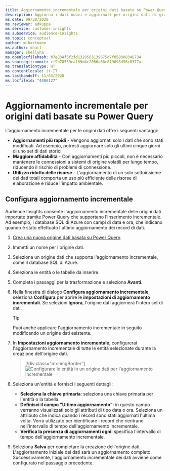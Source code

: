 ```yaml
---
title: Aggiornamento incrementale per origini dati basate su Power Query
description: Aggiorna i dati nuovi e aggiornati per origini dati di grandi dimensioni basate su Power Query.
ms.date: 09/28/2020
ms.reviewer: adkuppa
ms.service: customer-insights
ms.subservice: audience-insights
ms.topic: conceptual
author: m-hartmann
ms.author: mhart
manager: shellyha
ms.openlocfilehash: b7e834f5f2fd1328563139675d7f850008348734
ms.sourcegitcommit: cf9b78559ca189d4c2086a66c879098d56c0377a
ms.translationtype: HT
ms.contentlocale: it-IT
ms.lasthandoff: 11/03/2020
ms.locfileid: "4406127"
---
```

# <a name="incremental-refresh-for-data-sources-based-on-power-query"></a>Aggiornamento incrementale per origini dati basate su Power Query

L'aggiornamento incrementale per le origini dati offre i seguenti vantaggi:

- **Aggiornamenti più rapidi** - Vengono aggiornati solo i dati che sono stati modificati. Ad esempio, potresti aggiornare solo gli ultimi cinque giorni di uno set di dati storici.
- **Maggiore affidabilità** - Con aggiornamenti più piccoli, non è necessario mantenere le connessioni a sistemi di origine volatili per lungo tempo, riducendo il rischio di problemi di connessione.
- **Utilizzo ridotto delle risorse** - L'aggiornamento di un solo sottoinsieme dei dati totali comporta un uso più efficiente delle risorse di elaborazione e riduce l'impatto ambientale.

## <a name="configure-incremental-refresh"></a>Configura aggiornamento incrementale

Audience Insights consente l'aggiornamento incrementale delle origini dati importate tramite Power Query che supportano l'inserimento incrementale. Ad esempio, i database SQL di Azure con campi di data e ora, che indicano quando è stato effettuato l'ultimo aggiornamento dei record di dati.

1. [Crea una nuova origine dati basata su Power Query](connect-power-query.md).

1. Immetti un nome per l'origine dati.

1. Seleziona un origine dati che supporta l'aggiornamento incrementale, come il database SQL di Azure.

1. Seleziona le entità o le tabelle da inserire.

1. Completa i passaggi per la trasformazione e seleziona **Avanti**.

1. Nella finestra di dialogo **Configura aggiornamento incrementale**, seleziona **Configura** per aprire le **impostazioni di aggiornamento incrementali**. Se selezioni **Ignora**, l'origine dati aggiornerà l'intero set di dati.
   > [!TIP]
   > Puoi anche applicare l'aggiornamento incrementale in seguito modificando un origine dati esistente.

1. In **Impostazioni aggiornamento incrementale**, configurerai l'aggiornamento incrementale di tutte le entità selezionate durante la creazione dell'origine dati.

   > [!div class="mx-imgBorder"]
   > ![Configurare le entità in un origine dati per l'aggiornamento incrementale](media/incremental-refresh-settings.png "Configurare le entità in un origine dati per l'aggiornamento incrementale")

1. Seleziona un'entità e fornisci i seguenti dettagli:

   - **Seleziona la chiave primaria**: seleziona una chiave primaria per l'entità o la tabella.
   - **Definisci il campo "Ultimo aggiornamento"**: in questo campo verranno visualizzati solo gli attributi di tipo data o ora. Seleziona un attributo che indica quando i record sono stati aggiornati l'ultima volta. Verrà utilizzato per identificare i record che rientrano nell'intervallo di tempo dell'aggiornamento incrementale.
   - **Verifica la presenza di aggiornamenti ogni**: specifica l'intervallo di tempo dell'aggiornamento incrementale.

1. Seleziona **Salva** per completare la creazione dell'origine dati. L'aggiornamento iniziale dei dati sarà un aggiornamento completo. Successivamente, l'aggiornamento incrementale dei dati avviene come configurato nel passaggio precedente.
